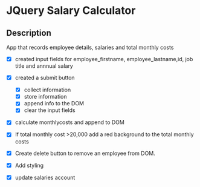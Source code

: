 
# JQuery Salary Calculator

## Description

App that records employee details, salaries and total monthly costs

- [x] created input fields for employee_firstname, employee_lastname,id, job title and annnual salary
- [x] created a submit button
    - [x] collect information
    - [x] store information
    - [x] append info to the DOM
    - [x] clear the input fields
- [x] calculate monthlycosts and append to DOM
- [x] If total monthly cost >20,000 add a red background to the total monthly costs
- [x] Create delete button to remove an employee from DOM.
- [x] Add styling
- [x] update salaries account


